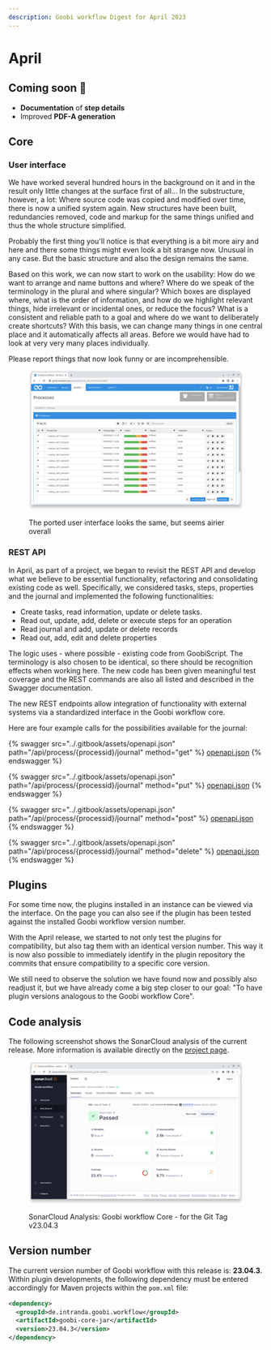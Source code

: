 ```yaml
---
description: Goobi workflow Digest for April 2023
---
```


# April

## Coming soon :rocket:

* **Documentation** of **step details**
* Improved **PDF-A generation**

## Core

### User interface

We have worked several hundred hours in the background on it and in the result only little changes at the surface first of all... In the substructure, however, a lot: Where source code was copied and modified over time, there is now a unified system again. New structures have been built, redundancies removed, code and markup for the same things unified and thus the whole structure simplified.&#x20;

Probably the first thing you'll notice is that everything is a bit more airy and here and there some things might even look a bit strange now. Unusual in any case. But the basic structure and also the design remains the same.&#x20;

Based on this work, we can now start to work on the usability: How do we want to arrange and name buttons and where? Where do we speak of the terminology in the plural and where singular? Which boxes are displayed where, what is the order of information, and how do we highlight relevant things, hide irrelevant or incidental ones, or reduce the focus? What is a consistent and reliable path to a goal and where do we want to deliberately create shortcuts? With this basis, we can change many things in one central place and it automatically affects all areas. Before we would have had to look at very very many places individually.&#x20;

Please report things that now look funny or are incomprehensible.

<figure><img src="../.gitbook/assets/23.04_EN_new-ui.png" alt=""><figcaption><p>The ported user interface looks the same, but seems airier overall</p></figcaption></figure>

### REST API

In April, as part of a project, we began to revisit the REST API and develop what we believe to be essential functionality, refactoring and consolidating existing code as well. Specifically, we considered tasks, steps, properties and the journal and implemented the following functionalities:

* Create tasks, read information, update or delete tasks.
* Read out, update, add, delete or execute steps for an operation
* Read journal and add, update or delete records
* Read out, add, edit and delete properties

The logic uses - where possible - existing code from GoobiScript. The terminology is also chosen to be identical, so there should be recognition effects when working here. The new code has been given meaningful test coverage and the REST commands are also all listed and described in the Swagger documentation.

The new REST endpoints allow integration of functionality with external systems via a standardized interface in the Goobi workflow core.

Here are four example calls for the possibilities available for the journal:

{% swagger src="../.gitbook/assets/openapi.json" path="/api/process/{processid}/journal" method="get" %}
[openapi.json](../.gitbook/assets/openapi.json)
{% endswagger %}

{% swagger src="../.gitbook/assets/openapi.json" path="/api/process/{processid}/journal" method="put" %}
[openapi.json](../.gitbook/assets/openapi.json)
{% endswagger %}

{% swagger src="../.gitbook/assets/openapi.json" path="/api/process/{processid}/journal" method="post" %}
[openapi.json](../.gitbook/assets/openapi.json)
{% endswagger %}

{% swagger src="../.gitbook/assets/openapi.json" path="/api/process/{processid}/journal" method="delete" %}
[openapi.json](../.gitbook/assets/openapi.json)
{% endswagger %}

## Plugins

For some time now, the plugins installed in an instance can be viewed via the interface. On the page you can also see if the plugin has been tested against the installed Goobi workflow version number.

With the April release, we started to not only test the plugins for compatibility, but also tag them with an identical version number. This way it is now also possible to immediately identify in the plugin repository the commits that ensure compatibility to a specific core version.

We still need to observe the solution we have found now and possibly also readjust it, but we have already come a big step closer to our goal: "To have plugin versions analogous to the Goobi workflow Core".

## Code analysis

The following screenshot shows the SonarCloud analysis of the current release. More information is available directly on the [project page](https://sonarcloud.io/organizations/intranda/projects).

<figure><img src="../.gitbook/assets/23.04_sonar-workflow.png" alt=""><figcaption><p>SonarCloud Analysis: Goobi workflow Core - for the Git Tag v23.04.3</p></figcaption></figure>

## Version number

The current version number of Goobi workflow with this release is: **23.04.3**. Within plugin developments, the following dependency must be entered accordingly for Maven projects within the `pom.xml` file:

```xml
<dependency>
  <groupId>de.intranda.goobi.workflow</groupId>
  <artifactId>goobi-core-jar</artifactId>
  <version>23.04.3</version>
</dependency>
```
